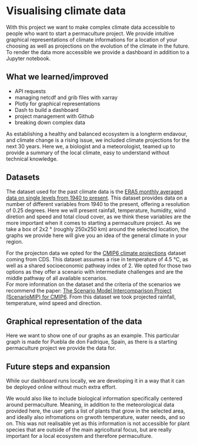 # Visualising climate data

With this project we want to make complex climate data accessible to people who want to start a permaculture project. We provide intuitive graphical representations of climate informations for a location of your choosing as well as projections on the evolution of the climate in the future. 
To render the data more accessible we provide a dashboard in addition to a Jupyter notebook. 

## What we learned/improved
- API requests
- managing netcdf and grib files with xarray
- Plotly for graphical representations
- Dash to build a dashboard
- project management with Github
- breaking down complex data

As establishing a healthy and balanced ecosystem is a longterm endavour, and climate change is a rising issue, we included climate projections for the next 30 years. 
Here we, a biologist and a meteorologist, teamed up to provide a summary of the local climate, easy to understand without technical knowledge. 
<!--
<div style="display: flex; justify-content: center;">
  <p style="float: left;">
    <img src="images/permaculture/winter.jpg" width="155" />
    <img src="images/permaculture/summer.jpg" width="150" /> 
  </p>
</div>
The pictures above show my personal garden, what looks like chaos on the right is a selected mix of local plant species that try to provide a good and healthy habitat to insects, birds and small mammals. 
-->
## Datasets

The dataset used for the past climate data is the [ERA5 monthly averaged data on single levels from 1940 to present](https://cds.climate.copernicus.eu/cdsapp#!/dataset/reanalysis-era5-single-levels-monthly-means?tab=overview).
This dataset provides data on a number of different variables from 1940 to the present, offering a resolution of 0.25 degrees. Here we will present rainfall, temperature, humidity, wind diretion and speed and total cloud cover, as we think these variables are the more important when it comes to starting a permaculture project. 
As we take a box of 2x2 ° (roughly 250x250 km) around the selected location, the graphs we provide here will give you an idea of the general climate in your region.

For the projecton data we opted for the [CMIP6 climate projections](https://cds.climate.copernicus.eu/cdsapp#!/dataset/projections-cmip6?tab=form) dataset coming from CDS. This dataset assumes a rise in temperature of 4.5 °C, as well as a shared socioeconomic pathway index of 2. We opted for those two options as they offer a scenario with intermediate challenges and are the middle pathway of all available scenarios.  
For more information on the dataset and the criteria of the scenarios we recommend the paper: [The Scenario Model Intercomparison Project (ScenarioMIP)
for CMIP6](https://gmd.copernicus.org/articles/9/3461/2016/gmd-9-3461-2016.pdf). 
From this dataset we took projected rainfall, temperature, wind speed and direction. 

## Graphical representation of the data 

Here we want to show one of our graphs as an example. This particular graph is made for Puebla de don Fadrique, Spain, as there is a starting permaculture project we provide the data for. 

<!--<img src="images/permaculture/rain_temp_graph.png"/>-->

## Future steps and expansion

While our dashboard runs locally, we are developing it in a way that it can be deployed online without much extra effort. 

We would also like to include biological information specifically centered around permaculture. Meaning, in addition to the meteorological data provided here, the user gets a list of plants that grow in the selected area, and ideally also infromations on grwoth temperature, water needs, and so on. This was not realisable yet as this information is not accessible for plant species that are outside of the main agricoltural focus, but are really important for a local ecosystem and therefore permaculture. 